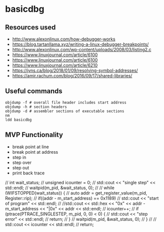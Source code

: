 # basicdbg

## Resources used
- http://www.alexonlinux.com/how-debugger-works
- https://blog.tartanllama.xyz/writing-a-linux-debugger-breakpoints/
- http://www.alexonlinux.com/wp-content/uploads/2008/03/listing2.c
- https://www.linuxjournal.com/article/6100
- https://www.linuxjournal.com/article/6100
- https://www.linuxjournal.com/article/6210
- https://jvns.ca/blog/2018/01/09/resolving-symbol-addresses/
- https://amir.rachum.com/blog/2016/09/17/shared-libraries/

## Useful commands
```
objdump -f # overall file header includes start address
objdump -h # section headers
objdump -d # assembler sections of executable sections
nm
ldd basicdbg
```

## MVP Functionality
- break point at line
- break point at address
- step in
- step over
- step out
- print back trace

//  int wait_status;
//  unsigned icounter = 0;
//  std::cout << "single step"  << std::endl;
//  waitpid(m_pid, &wait_status, 0);
//
//  while (WIFSTOPPED(wait_status)) {
//    auto addr = get_register_value(m_pid, Register::rip);
//    if((addr - m_start_address) == 0x1189)
//      std::cout << "start of program" << std::endl;
//    //std::cout << std::hex << "0x" << addr - m_start_address << "|0x" << addr << std::endl;
//    icounter++;
//    if (ptrace(PTRACE_SINGLESTEP, m_pid, 0, 0) < 0) {
//      std::cout << "step error"  << std::endl;
//      return;
//    }
//    waitpid(m_pid, &wait_status, 0);
//  }
//
//  std::cout << icounter << std::endl;
//  return;

